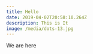 ```yaml
---
title: Hello
date: 2019-04-02T20:58:10.264Z
description: This is It
image: /media/dots-13.jpg
---
```

We are here
